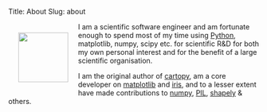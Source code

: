 Title: About
Slug: about

<img src="http://localhost:8000/static/images/me.png" style="float: left; padding: 20px;" width="100px" />

I am a scientific software engineer and am fortunate enough to spend most of my
time using [Python](http://www.python.org), matplotlib, numpy, scipy etc. for
scientific R&D for both my own personal interest and for the benefit of a large
scientific organisation.

I am the original author of [cartopy](http://scitools.org.uk/cartopy/docs/latest/), am a
core developer on [matplotlib](http://matplotlib.org) and
[iris](http://scitools.org.uk/iris/docs/latest/), and to a lesser extent have 
made contributions to [numpy](http://docs.scipy.org/doc/numpy/),
[PIL](http://python-imaging.github.io),
[shapely](http://toblerity.org/shapely/manual.html) & others.


